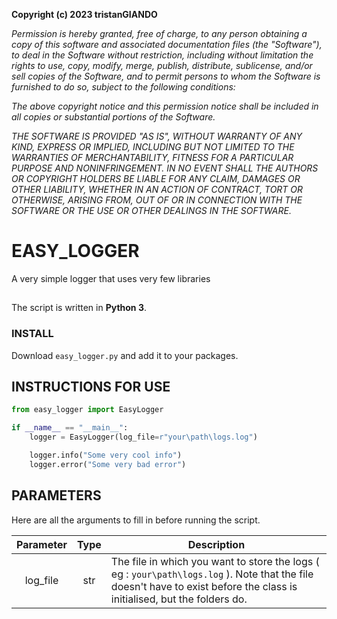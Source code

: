 **Copyright (c) 2023 tristanGIANDO**

*Permission is hereby granted, free of charge, to any person obtaining a copy*
*of this software and associated documentation files (the "Software"), to deal*
*in the Software without restriction, including without limitation the rights*
*to use, copy, modify, merge, publish, distribute, sublicense, and/or sell*
*copies of the Software, and to permit persons to whom the Software is*
*furnished to do so, subject to the following conditions:*

*The above copyright notice and this permission notice shall be included in all*
*copies or substantial portions of the Software.*

*THE SOFTWARE IS PROVIDED "AS IS", WITHOUT WARRANTY OF ANY KIND, EXPRESS OR*
*IMPLIED, INCLUDING BUT NOT LIMITED TO THE WARRANTIES OF MERCHANTABILITY,*
*FITNESS FOR A PARTICULAR PURPOSE AND NONINFRINGEMENT. IN NO EVENT SHALL THE*
*AUTHORS OR COPYRIGHT HOLDERS BE LIABLE FOR ANY CLAIM, DAMAGES OR OTHER*
*LIABILITY, WHETHER IN AN ACTION OF CONTRACT, TORT OR OTHERWISE, ARISING FROM,*
*OUT OF OR IN CONNECTION WITH THE SOFTWARE OR THE USE OR OTHER DEALINGS IN THE*
*SOFTWARE.*

# EASY_LOGGER
A very simple logger that uses very few libraries

##
The script is written in **Python 3**.

### INSTALL
Download `easy_logger.py` and add it to your packages.

## INSTRUCTIONS FOR USE
```py
from easy_logger import EasyLogger

if __name__ == "__main__":
    logger = EasyLogger(log_file=r"your\path\logs.log")

    logger.info("Some very cool info")
    logger.error("Some very bad error")
```

## PARAMETERS
Here are all the arguments to fill in before running the script.

|         Parameter           |   Type    |                                                                    Description                                                                                         |
|:---------------------------:|:---------:|------------------------------------------------------------------------------------------------------------------------------------------------------------------------|
|         log_file            |    str    | The file in which you want to store the logs ( eg : `your\path\logs.log` ). Note that the file doesn't have to exist before the class is initialised, but the folders do.  |
